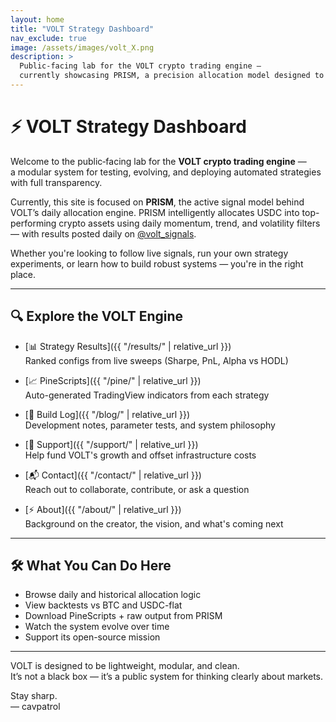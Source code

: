 ```yaml
---
layout: home
title: "VOLT Strategy Dashboard"
nav_exclude: true
image: /assets/images/volt_X.png
description: >
  Public‑facing lab for the VOLT crypto trading engine —
  currently showcasing PRISM, a precision allocation model designed to outperform BTC.
---
```


# ⚡ VOLT Strategy Dashboard

Welcome to the public‑facing lab for the **VOLT crypto trading engine** —  
a modular system for testing, evolving, and deploying automated strategies with full transparency.

Currently, this site is focused on **PRISM**, the active signal model behind VOLT’s daily allocation engine. PRISM intelligently allocates USDC into top-performing crypto assets using daily momentum, trend, and volatility filters — with results posted daily on [@volt_signals](https://t.me/volt_signals).

Whether you're looking to follow live signals, run your own strategy experiments, or learn how to build robust systems — you're in the right place.

---

## 🔍 Explore the VOLT Engine

- [📊 Strategy Results]({{ "/results/" | relative_url }})  
  Ranked configs from live sweeps (Sharpe, PnL, Alpha vs HODL)

- [📈 PineScripts]({{ "/pine/" | relative_url }})  
  Auto-generated TradingView indicators from each strategy

- [🧠 Build Log]({{ "/blog/" | relative_url }})  
  Development notes, parameter tests, and system philosophy

- [🙌 Support]({{ "/support/" | relative_url }})  
  Help fund VOLT's growth and offset infrastructure costs

- [📬 Contact]({{ "/contact/" | relative_url }})  
  Reach out to collaborate, contribute, or ask a question

- [⚡ About]({{ "/about/" | relative_url }})  
  Background on the creator, the vision, and what's coming next

---

## 🛠 What You Can Do Here

- Browse daily and historical allocation logic  
- View backtests vs BTC and USDC-flat  
- Download PineScripts + raw output from PRISM  
- Watch the system evolve over time  
- Support its open-source mission  

---

VOLT is designed to be lightweight, modular, and clean.  
It’s not a black box — it’s a public system for thinking clearly about markets.

Stay sharp.  
–– cavpatrol
